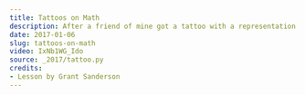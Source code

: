 ```yaml
---
title: Tattoos on Math
description: After a friend of mine got a tattoo with a representation of the cosecant function, it got me thinking about how there's another sense in which this function is a tattoo on math, so to speak.
date: 2017-01-06
slug: tattoos-on-math
video: IxNb1WG_Ido
source: _2017/tattoo.py
credits:
- Lesson by Grant Sanderson
---
```

